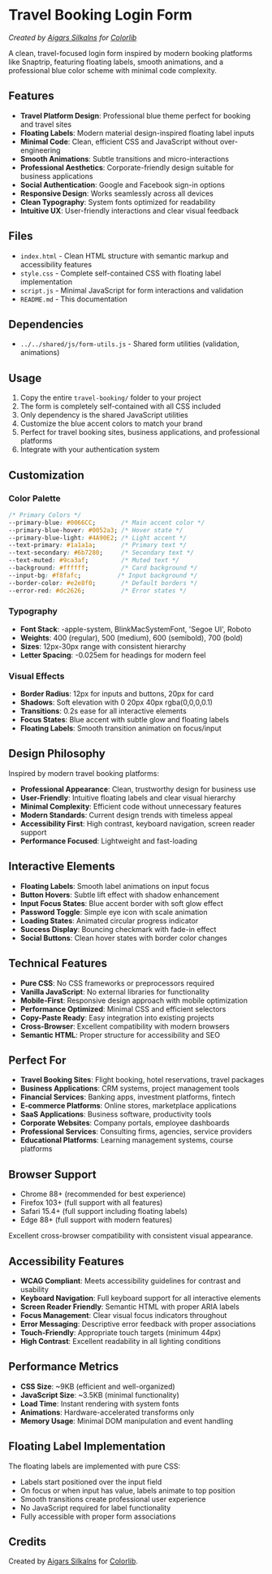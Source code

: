 # Travel Booking Login Form

*Created by [Aigars Silkalns](https://github.com/puikinsh/) for [Colorlib](https://colorlib.com)*

A clean, travel-focused login form inspired by modern booking platforms like Snaptrip, featuring floating labels, smooth animations, and a professional blue color scheme with minimal code complexity.

## Features

- **Travel Platform Design**: Professional blue theme perfect for booking and travel sites
- **Floating Labels**: Modern material design-inspired floating label inputs
- **Minimal Code**: Clean, efficient CSS and JavaScript without over-engineering
- **Smooth Animations**: Subtle transitions and micro-interactions
- **Professional Aesthetics**: Corporate-friendly design suitable for business applications
- **Social Authentication**: Google and Facebook sign-in options
- **Responsive Design**: Works seamlessly across all devices
- **Clean Typography**: System fonts optimized for readability
- **Intuitive UX**: User-friendly interactions and clear visual feedback

## Files

- `index.html` - Clean HTML structure with semantic markup and accessibility features
- `style.css` - Complete self-contained CSS with floating label implementation
- `script.js` - Minimal JavaScript for form interactions and validation
- `README.md` - This documentation

## Dependencies

- `../../shared/js/form-utils.js` - Shared form utilities (validation, animations)

## Usage

1. Copy the entire `travel-booking/` folder to your project
2. The form is completely self-contained with all CSS included
3. Only dependency is the shared JavaScript utilities
4. Customize the blue accent colors to match your brand
5. Perfect for travel booking sites, business applications, and professional platforms
6. Integrate with your authentication system

## Customization

### Color Palette
```css
/* Primary Colors */
--primary-blue: #0066CC;       /* Main accent color */
--primary-blue-hover: #0052a3; /* Hover state */
--primary-blue-light: #4A90E2; /* Light accent */
--text-primary: #1a1a1a;       /* Primary text */
--text-secondary: #6b7280;     /* Secondary text */
--text-muted: #9ca3af;         /* Muted text */
--background: #ffffff;         /* Card background */
--input-bg: #f8fafc;          /* Input background */
--border-color: #e2e8f0;       /* Default borders */
--error-red: #dc2626;          /* Error states */
```

### Typography
- **Font Stack**: -apple-system, BlinkMacSystemFont, 'Segoe UI', Roboto
- **Weights**: 400 (regular), 500 (medium), 600 (semibold), 700 (bold)
- **Sizes**: 12px-30px range with consistent hierarchy
- **Letter Spacing**: -0.025em for headings for modern feel

### Visual Effects
- **Border Radius**: 12px for inputs and buttons, 20px for card
- **Shadows**: Soft elevation with 0 20px 40px rgba(0,0,0,0.1)
- **Transitions**: 0.2s ease for all interactive elements
- **Focus States**: Blue accent with subtle glow and floating labels
- **Floating Labels**: Smooth transition animation on focus/input

## Design Philosophy

Inspired by modern travel booking platforms:
- **Professional Appearance**: Clean, trustworthy design for business use
- **User-Friendly**: Intuitive floating labels and clear visual hierarchy
- **Minimal Complexity**: Efficient code without unnecessary features
- **Modern Standards**: Current design trends with timeless appeal
- **Accessibility First**: High contrast, keyboard navigation, screen reader support
- **Performance Focused**: Lightweight and fast-loading

## Interactive Elements

- **Floating Labels**: Smooth label animations on input focus
- **Button Hovers**: Subtle lift effect with shadow enhancement
- **Input Focus States**: Blue accent border with soft glow effect
- **Password Toggle**: Simple eye icon with scale animation
- **Loading States**: Animated circular progress indicator
- **Success Display**: Bouncing checkmark with fade-in effect
- **Social Buttons**: Clean hover states with border color changes

## Technical Features

- **Pure CSS**: No CSS frameworks or preprocessors required
- **Vanilla JavaScript**: No external libraries for functionality
- **Mobile-First**: Responsive design approach with mobile optimization
- **Performance Optimized**: Minimal CSS and efficient selectors
- **Copy-Paste Ready**: Easy integration into existing projects
- **Cross-Browser**: Excellent compatibility with modern browsers
- **Semantic HTML**: Proper structure for accessibility and SEO

## Perfect For

- **Travel Booking Sites**: Flight booking, hotel reservations, travel packages
- **Business Applications**: CRM systems, project management tools
- **Financial Services**: Banking apps, investment platforms, fintech
- **E-commerce Platforms**: Online stores, marketplace applications
- **SaaS Applications**: Business software, productivity tools
- **Corporate Websites**: Company portals, employee dashboards
- **Professional Services**: Consulting firms, agencies, service providers
- **Educational Platforms**: Learning management systems, course platforms

## Browser Support

- Chrome 88+ (recommended for best experience)
- Firefox 103+ (full support with all features)
- Safari 15.4+ (full support including floating labels)
- Edge 88+ (full support with modern features)

Excellent cross-browser compatibility with consistent visual appearance.

## Accessibility Features

- **WCAG Compliant**: Meets accessibility guidelines for contrast and usability
- **Keyboard Navigation**: Full keyboard support for all interactive elements
- **Screen Reader Friendly**: Semantic HTML with proper ARIA labels
- **Focus Management**: Clear visual focus indicators throughout
- **Error Messaging**: Descriptive error feedback with proper associations
- **Touch-Friendly**: Appropriate touch targets (minimum 44px)
- **High Contrast**: Excellent readability in all lighting conditions

## Performance Metrics

- **CSS Size**: ~9KB (efficient and well-organized)
- **JavaScript Size**: ~3.5KB (minimal functionality)
- **Load Time**: Instant rendering with system fonts
- **Animations**: Hardware-accelerated transforms only
- **Memory Usage**: Minimal DOM manipulation and event handling

## Floating Label Implementation

The floating labels are implemented with pure CSS:
- Labels start positioned over the input field
- On focus or when input has value, labels animate to top position
- Smooth transitions create professional user experience
- No JavaScript required for label functionality
- Fully accessible with proper form associations

## Credits

Created by [Aigars Silkalns](https://github.com/puikinsh/) for [Colorlib](https://colorlib.com).